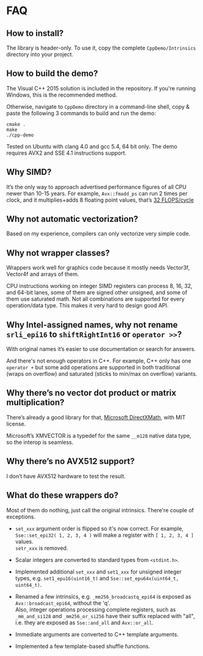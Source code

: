 # FAQ## How to install?The library is header-only. To use it, copy the complete `CppDemo/Intrinsics` directory into your project.## How to build the demo?The Visual C++ 2015 solution is included in the repository. If you're running Windows, this is the recommended method.Otherwise, navigate to `CppDemo` directory in a command-line shell, copy & paste the following 3 commands to build and run the demo:    cmake .    make    ./cpp-demoTested on Ubuntu with clang 4.0 and gcc 5.4, 64 bit only. The demo requires AVX2 and SSE 4.1 instructions support.## Why SIMD?It’s the only way to approach advertised performance figures of all CPU newer than 10-15 years.For example, `Avx::fmadd_ps` can run 2 times per clock, and it multiplies+adds 8 floating point values, that’s [32 FLOPS/cycle](https://stackoverflow.com/a/15657772/126995)## Why not automatic vectorization?Based on my experience, compilers can only vectorize very simple code.## Why not wrapper classes?Wrappers work well for graphics code because it mostly needs Vector3f, Vector4f and arrays of them.CPU instructions working on integer SIMD registers can process 8, 16, 32, and 64-bit lanes, some of them are signed other unsigned, and some of them use saturated math.Not all combinations are supported for every operation/data type. This makes it very hard to design good API.## Why Intel-assigned names, why not rename `srli_epi16` to `shiftRightInt16` or `operator >>`?With original names it’s easier to use documentation or search for answers.And there's not enough operators in C++. For example, C++ only has one `operator +` but some add operations are supported in both traditional (wraps on overflow) and saturated (sticks to min/max on overflow) variants.## Why there’s no vector dot product or matrix multiplication?There’s already a good library for that, [Microsoft DirectXMath](https://github.com/Microsoft/DirectXMath), with MIT license.Microsoft’s XMVECTOR is a typedef for the same `__m128` native data type, so the interop is seamless.## Why there’s no AVX512 support?I don’t have AVX512 hardware to test the result.## What do these wrappers do?Most of them do nothing, just call the original intrinsics. There're couple of exceptions.* `set_xxx` argument order is flipped so it's now correct. For example, `Sse::set_epi32( 1, 2, 3, 4 )` will make a register with `[ 1, 2, 3, 4 ]` values.<br />`setr_xxx` is removed.* Scalar integers are converted to standard types from `<stdint.h>`.* Implemented additional `set_xxx` and `set1_xxx` for unsigned integer types, e.g. `set1_epu16(uint16_t)` and `Sse::set_epu64x(uint64_t, uint64_t)`.* Renamed a few intrinsics, e.g. `_mm256_broadcastq_epi64` is exposed as `Avx::broadcast_epi64`, without the 'q'.<br />Also, integer operations processing complete registers, such as `_mm_and_si128` and `_mm256_or_si256` have their suffix replaced with "all", i.e. they are exposed as `Sse::and_all` and `Avx::or_all`.* Immediate arguments are converted to C++ template arguments.* Implemented a few template-based shuffle functions.